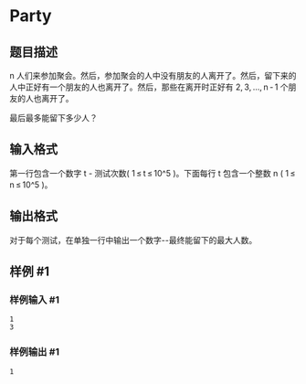 # Party
## 题目描述
n 人们来参加聚会。然后，参加聚会的人中没有朋友的人离开了。然后，留下来的人中正好有一个朋友的人也离开了。然后，那些在离开时正好有 2, 3, ..., n - 1 个朋友的人也离开了。

最后最多能留下多少人？

## 输入格式

第一行包含一个数字 t - 测试次数( 1 ≤ t ≤ 10^5 )。下面每行 t 包含一个整数 n ( 1 ≤ n ≤ 10^5 )。

## 输出格式

对于每个测试，在单独一行中输出一个数字--最终能留下的最大人数。

## 样例 #1

### 样例输入 #1

```
1
3
```

### 样例输出 #1

```
1
```